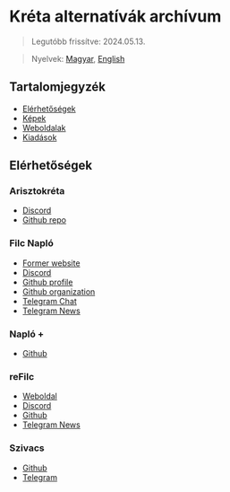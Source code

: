# Kréta alternatívák archívum

> Legutóbb frissítve: 2024.05.13.

> Nyelvek: [Magyar](README.md), [English](README_en.md)

## Tartalomjegyzék

- [Elérhetőségek](#elérhetőségek)
- [Képek](Images/README.md)
- [Weboldalak](Sites/README.md)
- [Kiadások](Releases/README.md)

## Elérhetőségek

### Arisztokréta
-   [Discord](https://discord.gg/k3e2pqC)
-   [Github repo](https://github.com/Coware-Apps/ellenorzo)

### Filc Napló
-   [Former website](https://filc.vercel.app)
-   [Discord](https://discord.gg/GqzTJj5)
-   [Github profile](https://github.com/filcnaplo)
-   [Github organization](https://github.com/filc)
-   [Telegram Chat](https://t.me/filcnaplo)
-   [Telegram News](https://t.me/filcnaplo_hirlevel)

### Napló +
-   [Github](https://github.com/Coware-Apps/naplo)

### reFilc
-   [Weboldal](https://refilc.hu)
-   [Discord](https://discord.com/invite/7d6cn3Yypz)
-   [Github](https://github.com/refilc)
-   [Telegram News](https://t.me/refilc)

### Szivacs
-   [Github](https://github.com/boapps/Szivacs-Naplo)
-   [Telegram](https://t.me/eSzivacs/)